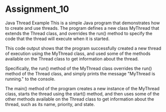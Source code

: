 # Assignment_10

Java Thread Example
This is a simple Java program that demonstrates how to create and use threads. The program defines a new class MyThread that extends the Thread class, and overrides the run() method to specify the code that the thread will execute when it is started.

This code output shows that the program successfully created a new thread of execution using the MyThread class, and used some of the methods available on the Thread class to get information about the thread.

Specifically, the run() method of the MyThread class overrides the run() method of the Thread class, and simply prints the message "MyThread is running." to the console.

The main() method of the program creates a new instance of the MyThread class, starts the thread using the start() method, and then uses some of the other methods available on the Thread class to get information about the thread, such as its name, priority, and state.
